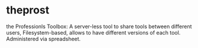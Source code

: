 theprost
========

the Professionls Toolbox: A server-less tool to share tools between different users, Filesystem-based, allows to have different versions of each tool. Administered via spreadsheet.
